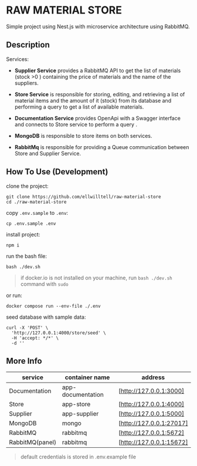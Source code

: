# RAW MATERIAL STORE

Simple project using Nest.js with microservice architecture using RabbitMQ.

## Description

Services:

- **Supplier Service** provides a RabbitMQ API to get the list of materials (stock >0 ) containing the price of materials and the name of the suppliers.

- **Store Service** is responsible for storing, editing, and retrieving a list of material items and the amount of it (stock) from its database and performing a query to get a list of available materials.

- **Documentation Service** provides OpenApi with a Swagger interface and connects to Store service to perform a query .

- **MongoDB** is responsible to store items on both services.

- **RabbitMq** is responsible for providing a Queue communication between Store and Supplier Service.

## How To Use (Development)

clone the project:

```
git clone https://github.com/ellwilltell/raw-material-store
cd ./raw-material-store
```

copy `.env.sample` to `.env`:

```
cp .env.sample .env
```

install project:

```
npm i
```

run the bash file:

```
bash ./dev.sh
```

> if docker.io is not installed on your machine, run `bash ./dev.sh` command with `sudo`

or run:

```
docker compose run --env-file ./.env
```

seed database with sample data:

```
curl -X 'POST' \
  'http://127.0.0.1:4000/store/seed' \
  -H 'accept: */*' \
  -d ''

```

## More Info

| service         | container name    | address                  |
| --------------- | ----------------- | ------------------------ |
| Documentation   | app-documentation | [http://127.0.0.1:3000]  |
| Store           | app-store         | [http://127.0.0.1:4000]  |
| Supplier        | app-supplier      | [http://127.0.0.1:5000]  |
| MongoDB         | mongo             | [http://127.0.0.1:27017] |
| RabbitMQ        | rabbitmq          | [http://127.0.0.1:5672]  |
| RabbitMQ(panel) | rabbitmq          | [http://127.0.0.1:15672] |

> default credentials is stored in .env.example file
